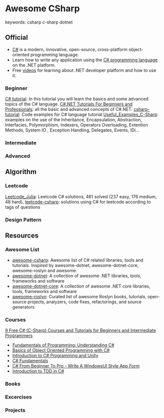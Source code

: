 # Awesome CSharp
keywords: csharp c-sharp dotnet

## Official
* [C#](https://dotnet.microsoft.com/en-us/languages/csharp) is a modern, innovative, open-source, cross-platform object-oriented programming language. 
* Learn how to write any application using the [C# programming language](https://docs.microsoft.com/en-us/dotnet/csharp/?WT.mc_id=dotnet-35129-website) on the .NET platform.
* Free [videos](https://dotnet.microsoft.com/en-us/learn/videos) for learning about .NET developer platform and how to use it.

### Beginner
[C# tutorial](https://zetcode.com/lang/csharp/): In this tutorial you will learn the basics and some advanced topics of the C# language.
[C#.NET Tutorials For Beginners and Professionals](https://dotnettutorials.net/course/csharp-dot-net-tutorials/):  all the basic and advanced concepts of C#.NET. 
[csharp-tutorial](https://github.com/ttu/csharp-tutorial): Code examples for C# language tutorial
[Useful_Examples_C-Sharp](https://github.com/tigranv/Useful_Examples_C-Sharp): examples on the use of the Inheritance, Encapsulation, Abstraction, Interfacies, Polymorphism, Indexers, Operators Overloading, Extention Methods, System IO , Exception Handling, Delegates, Events, IDi…

### Intermediate

### Advanced


## Algorithm

### Leetcode
[Leetcode_Julia](https://github.com/jianminchen/Leetcode_Julia): Leetcode C# solutions, 461 solved (237 easy, 176 medium, 48 hard), 
[leetcode-csharp](https://github.com/jackzhenguo/leetcode-csharp): solutions using C# for leetcode according to tags of questions

### Design Pattern


## Resources
### Awesome List
* [awesome-csharp](https://github.com/JessicaBarclay/awesome-csharp): Awesome list of C# related libraries, tools and tutorials. Inspired by awesome-dotnet, awesome-dotnet-core, awesome-roslyn and awesome.
* [awesome-dotnet](https://github.com/quozd/awesome-dotnet): A collection of awesome .NET libraries, tools, frameworks and software
* [awesome-dotnet-core](https://github.com/thangchung/awesome-dotnet-core): A collection of awesome .NET core libraries, tools, frameworks and software
* [awesome-roslyn](https://github.com/ironcev/awesome-roslyn): Curated list of awesome Roslyn books, tutorials, open-source projects, analyzers, code fixes, refactorings, and source generators


### Courses
[9 Free C# (C-Sharp) Courses and Tutorials for Beginners and Intermediate Programmers](https://medium.com/javarevisited/9-free-c-c-sharp-courses-and-tutorials-for-beginners-and-intermediate-programmers-best-of-lot-dc8c793aab31)
* [Fundamentals of Programming: Understanding C#](https://www.udemy.com/course/understandingc/)
* [Basics of Object Oriented Programming with C#](https://www.udemy.com/course/basics-of-object-oriented-programming-with-csharp/)
* [Introduction to C# Programming and Unity](https://www.coursera.org/learn/introduction-programming-unity)
* [C# Fundamentals](https://www.pluralsight.com/courses/csharp-fundamentals-dev?exp=3)
* [C# From Beginner To Pro - Write A WindowsUI Style App Form](https://www.udemy.com/course/c-from-beginner-to-pro-build-a-windowsui-app-in-winforms/)
* [Introduction to TDD in C#](https://www.udemy.com/course/intro-tdd/)
### Books

### Excercises

### Projects
